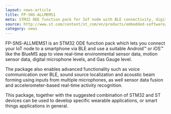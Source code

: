 ```yaml
---
layout: news-article
title: FP-SNS-ALLMEMS1   
meta: STM32 ODE function pack for IoT node with BLE connectivity, digital microphone, environmental and motion sensors
source: http://www.st.com/content/st_com/en/products/embedded-software/mcus-embedded-software/stm32-embedded-software/stm32-ode-function-pack-sw/fp-sns-allmems1.html
category: news
---
```


FP-SNS-ALLMEMS1 is an STM32 ODE function pack which lets you connect your IoT node to a smartphone via BLE and use a suitable Android™ or iOS™ like the BlueMS app to view real-time environmental sensor data, motion sensor data, digital microphone levels, and Gas Gauge level.

The package also enables advanced functionality such as voice communication over BLE, sound source localization and acoustic beam forming using inputs from multiple microphones, as well sensor data fusion and accelerometer-based real-time activity recognition.

This package, together with the suggested combination of STM32 and ST devices can be used to develop specific wearable applications, or smart things applications in general.